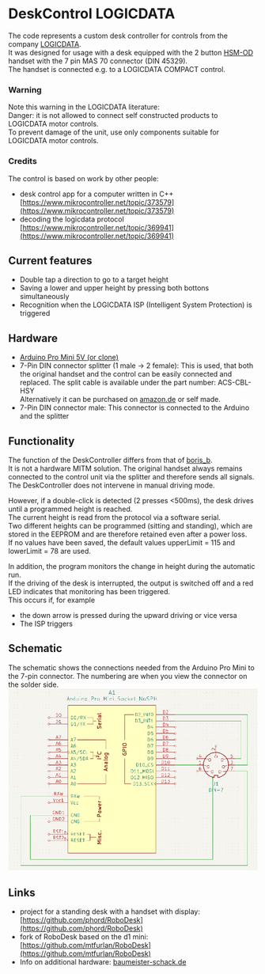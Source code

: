 # DeskControl LOGICDATA

The code represents a custom desk controller for controls from the company [LOGICDATA](https://www.logicdata.net/).  
It was designed for usage with a desk equipped with the 2 button [HSM-OD](https://web.archive.org/web/20231231132102/https://www.logicdata.net/de/wp-content/uploads/sites/2/2017/06/Datasheet_HSM_German-Rev4.pdf) handset with the 7 pin MAS 70 connector (DIN 45329).  
The handset is connected e.g. to a LOGICDATA COMPACT control.

### Warning
Note this warning in the LOGICDATA literature:  
Danger: it is not allowed to connect self constructed products to
LOGICDATA motor controls.  
To prevent damage of the unit, use only
components suitable for LOGICDATA motor controls.

### Credits
The control is based on work by other people:  
- desk control app for a computer written in C++ [https://www.mikrocontroller.net/topic/373579](https://www.mikrocontroller.net/topic/373579)  
- decoding the logicdata protocol [https://www.mikrocontroller.net/topic/369941](https://www.mikrocontroller.net/topic/369941)  

## Current features
- Double tap a direction to go to a target height
- Saving a lower and upper height by pressing both bottons simultaneously
- Recognition when the LOGICDATA ISP (Intelligent System Protection) is triggered

## Hardware
- [Arduino Pro Mini 5V (or clone)](https://docs.arduino.cc/retired/boards/arduino-pro-mini)
- 7-Pin DIN connector splitter (1 male -> 2 female): This is used, that both the original handset and the control can be easily connected and replaced. The split cable is available under the part number: ACS-CBL-HSY  
Alternatively it can be purchased on [amazon.de](https://www.amazon.de) or self made.
- 7-Pin DIN connector male: This connector is connected to the Arduino and the splitter

## Functionality
The function of the DeskController differs from that of [boris_b](https://www.mikrocontroller.net/topic/373579).  
It is not a hardware MITM solution. The original handset always remains connected to the control unit via the splitter and therefore sends all signals.  
The DeskController does not intervene in manual driving mode. 

However, if a double-click is detected (2 presses <500ms), the desk drives until a programmed height is reached.  
The current height is read from the protocol via a software serial.  
Two different heights can be programmed (sitting and standing), which are stored in the EEPROM and are therefore retained even after a power loss.  
If no values have been saved, the default values upperLimit = 115 and lowerLimit = 78 are used.

In addition, the program monitors the change in height during the automatic run.  
If the driving of the desk is interrupted, the output is switched off and a red LED indicates that monitoring has been triggered.  
This occurs if, for example 
- the down arrow is pressed during the upward driving or vice versa
- The ISP triggers

## Schematic
The schematic shows the connections needed from the Arduino Pro Mini to the 7-pin connector. 
The numbering are when you view the connector on the solder side.
![schematic](/images/schematic.png)

## Links
- project for a standing desk with a handset with display: [https://github.com/phord/RoboDesk](https://github.com/phord/RoboDesk)  
- fork of RoboDesk based on the d1 mini: [https://github.com/mtfurlan/RoboDesk](https://github.com/mtfurlan/RoboDesk)  
- Info on additional hardware: [baumeister-schack.de](https://web.archive.org/web/20231231143816/https://www.baumeister-schack.de/sites/default/files/2022-09/22_data_sheet_-steuerung-compact_de2022.pdf)